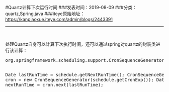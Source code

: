#Quartz计算下次运行时间
###发表时间：2019-08-09
###分类：quartz,Spring,java
###iteye原始地址：<a href="https://kanpiaoxue.iteye.com/admin/blogs/2443391" target="_blank">https://kanpiaoxue.iteye.com/admin/blogs/2443391</a>

---

<div class="iteye-blog-content-contain" style="font-size: 14px;"> 
 <p>&nbsp;</p> 
 <p>处理Quartz自身可以计算下次执行时间，还可以通过spring对quartz的封装类进行该计算：</p> 
 <pre name="code" class="java">org.springframework.scheduling.support.CronSequenceGenerator

Date lastRunTime = schedule.getNextRunTime();
CronSequenceGenerator cron = new CronSequenceGenerator(schedule.getCronExp());
Date nextRunTime = cron.next(lastRunTime);</pre> 
 <p>&nbsp;</p> 
</div>